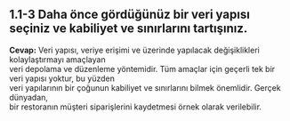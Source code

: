 1.1-3 Daha önce gördüğünüz bir veri yapısı seçiniz ve kabiliyet ve sınırlarını tartışınız.
--
<b>Cevap:</b> Veri yapısı, veriye erişimi ve üzerinde yapılacak değişiklikleri kolaylaştırmayı amaçlayan <br/>
veri depolama ve düzenleme yöntemidir. Tüm amaçlar için geçerli tek bir veri yapısı yoktur, bu yüzden <br/>
veri yapılarının bir çoğunun kabiliyet ve sınırlarını bilmek önemlidir. Gerçek dünyadan, <br/>
bir restoranın müşteri siparişlerini kaydetmesi örnek olarak verilebilir.
